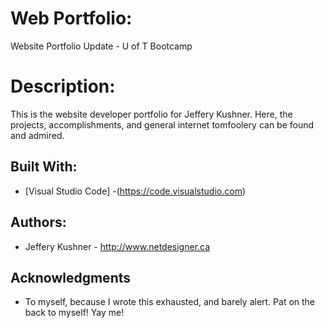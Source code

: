 # Web Portfolio:

Website Portfolio Update - U of T Bootcamp


# Description:

This is the website developer portfolio for Jeffery Kushner. Here, the projects, accomplishments, and general internet tomfoolery can be found and admired.

## Built With:

* [Visual Studio Code] -(https://code.visualstudio.com)


## Authors:

* Jeffery Kushner - http://www.netdesigner.ca


## Acknowledgments

* To myself, because I wrote this exhausted, and barely alert. Pat on the back to myself! Yay me!
